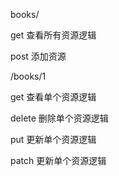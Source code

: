 books/

get  查看所有资源逻辑

post 添加资源

/books/1

get 查看单个资源逻辑

delete 删除单个资源逻辑

put 更新单个资源逻辑

patch 更新单个资源逻辑